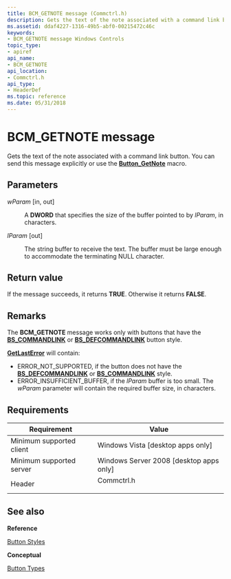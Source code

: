 ```yaml
---
title: BCM_GETNOTE message (Commctrl.h)
description: Gets the text of the note associated with a command link button. You can send this message explicitly or use the Button\_GetNote macro.
ms.assetid: ddaf4227-1316-49b5-abf0-00215472c46c
keywords:
- BCM_GETNOTE message Windows Controls
topic_type:
- apiref
api_name:
- BCM_GETNOTE
api_location:
- Commctrl.h
api_type:
- HeaderDef
ms.topic: reference
ms.date: 05/31/2018
---
```


# BCM\_GETNOTE message

Gets the text of the note associated with a command link button. You can send this message explicitly or use the [**Button\_GetNote**](/windows/desktop/api/Commctrl/nf-commctrl-button_getnote) macro.

## Parameters

<dl> <dt>

*wParam* \[in, out\]
</dt> <dd>

A **DWORD** that specifies the size of the buffer pointed to by *lParam*, in characters.

</dd> <dt>

*lParam* \[out\]
</dt> <dd>

The string buffer to receive the text. The buffer must be large enough to accommodate the terminating NULL character.

</dd> </dl>

## Return value

If the message succeeds, it returns **TRUE**. Otherwise it returns **FALSE**.

## Remarks

The **BCM\_GETNOTE** message works only with buttons that have the [**BS\_COMMANDLINK**](button-styles.md) or [**BS\_DEFCOMMANDLINK**](button-styles.md) button style.

[**GetLastError**](/windows/desktop/api/errhandlingapi/nf-errhandlingapi-getlasterror) will contain:

-   ERROR\_NOT\_SUPPORTED, if the button does not have the [**BS\_DEFCOMMANDLINK**](button-styles.md) or [**BS\_COMMANDLINK**](button-styles.md) style.
-   ERROR\_INSUFFICIENT\_BUFFER, if the *lParam* buffer is too small. The *wParam* parameter will contain the required buffer size, in characters.

## Requirements



| Requirement | Value |
|-------------------------------------|---------------------------------------------------------------------------------------|
| Minimum supported client<br/> | Windows Vista \[desktop apps only\]<br/>                                        |
| Minimum supported server<br/> | Windows Server 2008 \[desktop apps only\]<br/>                                  |
| Header<br/>                   | <dl> <dt>Commctrl.h</dt> </dl> |



## See also

<dl> <dt>

**Reference**
</dt> <dt>

[Button Styles](button-styles.md)
</dt> <dt>

**Conceptual**
</dt> <dt>

[Button Types](button-types-and-styles.md)
</dt> </dl>

 

